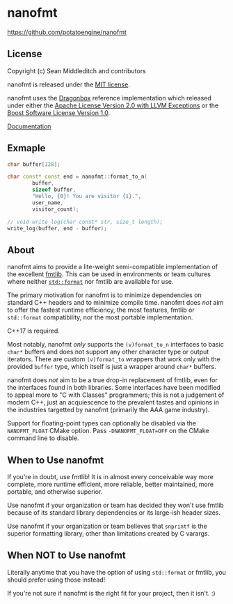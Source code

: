 nanofmt
=======

https://github.com/potatoengine/nanofmt

License
-------

Copyright (c) Sean Middleditch and contributors

nanofmt is released under the [MIT license][mitlic].

nanofmt uses the [Dragonbox][drgbox] reference implementation which released
under either the [Apache License Version 2.0 with LLVM Exceptions][apclic] or
the [Boost Software License Version 1.0][boolic].

[Documentation][apidoc]

[apidoc]: https://nanofmt.readthedocs.io/
[mitlic]: https://mit-license.org/
[drgbox]: https://github.com/jk-jeon/dragonbox/
[apclic]: https://raw.githubusercontent.com/jk-jeon/dragonbox/master/LICENSE-Apache2-LLVM
[boolic]: https://raw.githubusercontent.com/jk-jeon/dragonbox/master/LICENSE-Boost

Exmaple
-------

```c++
char buffer[128];

char const* const end = nanofmt::format_to_n(
        buffer,
        sizeof buffer,
        "Hello, {0}! You are visitor {1}.",
        user_name,
        visitor_count);

// void write_log(char const* str, size_t length);
write_log(buffer, end - buffer);
```

About
-----

nanofmt aims to provide a lite-weight semi-compatible implementation of the
excellent [fmtlib][fmtlib]. This can be used in environments or team cultures
where neither [`std::format`][stdfmt] nor fmtlib are available for use.

[fmtlib]: https://github.com/fmtlib/fmt
[stdfmt]: https://en.cppreference.com/w/cpp/utility/format/format

The primary motivation for nanofmt is to minimize dependencies on standard C++
headers and to minimize compile time. nanofmt does _not_ aim to offer the
fastest runtime efficiency, the most features, fmtlib or `std::format`
compatibility, nor the most portable implementation.

C++17 is required.

Most notably, nanofmt _only_ supports the `(v)format_to_n` interfaces to basic
`char*` buffers and does not support any other character type or output
iterators. There are custom `(v)format_to` wrappers that work only with the
provided `buffer` type, which itself is just a wrapper around `char*` buffers.

nanofmt does _not_ aim to be a true drop-in replacement of fmtlib, even for
the interfaces found in both libraries. Some interfaces have been modified
to appeal more to "C with Classes" programmers; this is not a judgement of
modern C++, just an acquiescence to the prevalent tastes and opinions in
the industries targetted by nanofmt (primarily the AAA game industry).

Support for floating-point types can optionally be disabled via the
`NANOFMT_FLOAT` CMake option. Pass `-DNANOFMT_FLOAT=OFF` on the CMake
command line to disable.

When to Use nanofmt
-------------------

If you're in doubt, use fmtlib! It is in almost every conceivable way more
complete, more runtime efficient, more reliable, better maintained, more
portable, and otherwise superior.

Use nanofmt if your organization or team has decided they won't use fmtlib
because of its standard library dependencies or its large-ish header sizes.

Use nanofmt if your organization or team believes that `snprintf` is the
superior formatting library, other than limitations created by C varargs.

When NOT to Use nanofmt
-----------------------

Literally anytime that you have the option of using `std::format` or fmtlib,
you should prefer using those instead!

If you're not sure if nanofmt is the right fit for your project, then
it isn't. :)
